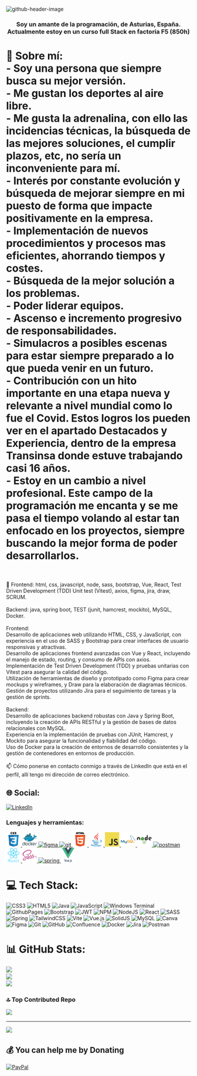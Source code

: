 ![github-header-image](https://github.com/user-attachments/assets/94fead05-6152-425a-9548-0af448f8a51f)

<h3 align="center">Soy un amante de la programación, de Asturias, España. Actualmente estoy en un curso full Stack en factoría F5 (850h)</h3>

# 💫 Sobre mí:<br>- Soy una persona que siempre busca su mejor versión.<br>- Me gustan los deportes al aire libre.<br>- Me gusta la adrenalina, con ello las incidencias técnicas, la búsqueda de las mejores soluciones, el cumplir plazos, etc, no sería un inconveniente para mí.<br>- Interés por constante evolución y búsqueda de mejorar siempre en mi puesto de forma que impacte positivamente en la empresa.<br>- Implementación de nuevos procedimientos y procesos mas eficientes, ahorrando tiempos y costes.<br>- Búsqueda de la mejor solución a los problemas.<br>- Poder liderar equipos.<br>- Ascenso e incremento progresivo de responsabilidades.<br>- Simulacros a posibles escenas para estar siempre preparado a lo que pueda venir en un futuro.<br>- Contribución con un hito importante en una etapa nueva y relevante a nivel mundial como lo fue el Covid. Estos logros los pueden ver en el apartado Destacados y Experiencia, dentro de la empresa Transinsa donde estuve trabajando casi 16 años.<br>- Estoy en un cambio a nivel profesional. Este campo de la programación me encanta y se me pasa el tiempo volando al estar tan enfocado en los proyectos, siempre buscando la mejor forma de poder desarrollarlos.<br><br>
🌱 Frontend: html, css, javascript, node, sass, bootstrap, Vue, React, Test Driven Development (TDD) Unit test (Vitest), axios, figma, jira, draw, SCRUM.<br><br>Backend: java, spring boot, TEST (junit, hamcrest, mockito), MySQL, Docker.<br><br>Frontend:<br>Desarrollo de aplicaciones web utilizando HTML, CSS, y JavaScript, con experiencia en el uso de SASS y Bootstrap para crear interfaces de usuario responsivas y atractivas.<br>Desarrollo de aplicaciones frontend avanzadas con Vue y React, incluyendo el manejo de estado, routing, y consumo de APIs con axios.<br>Implementación de Test Driven Development (TDD) y pruebas unitarias con Vitest para asegurar la calidad del código.<br>Utilización de herramientas de diseño y prototipado como Figma para crear mockups y wireframes, y Draw para la elaboración de diagramas técnicos.<br>Gestión de proyectos utilizando Jira para el seguimiento de tareas y la gestión de sprints.<br><br>Backend:<br>Desarrollo de aplicaciones backend robustas con Java y Spring Boot, incluyendo la creación de APIs RESTful y la gestión de bases de datos relacionales con MySQL.<br>Experiencia en la implementación de pruebas con JUnit, Hamcrest, y Mockito para asegurar la funcionalidad y fiabilidad del código.<br>Uso de Docker para la creación de entornos de desarrollo consistentes y la gestión de contenedores en entornos de producción.<br><br>📫 Cómo ponerse en contacto conmigo a través de LinkedIn que está en el perfil, allí tengo mi dirección de correo electrónico.


## 🌐 Social:
[![LinkedIn](https://img.shields.io/badge/LinkedIn-%230077B5.svg?logo=linkedin&logoColor=white)](https://linkedin.com/in/https://www.linkedin.com/in/pablo-abad-54437230a/) 

<h3 align="left">Lenguajes y herramientas:</h3>
<p align="left"> <a href="https://www.w3schools.com/css/" target="_blank" rel="noreferrer"> <img src="https://raw.githubusercontent.com/devicons/devicon/master/icons/css3/css3-original-wordmark.svg" alt="css3" width="40" height="40"/> </a> <a href="https://www.docker.com/" target="_blank" rel="noreferrer"> <img src="https://raw.githubusercontent.com/devicons/devicon/master/icons/docker/docker-original-wordmark.svg" alt="docker" width="40" height="40"/> </a> <a href="https://www.figma.com/" target="_blank" rel="noreferrer"> <img src="https://www.vectorlogo.zone/logos/figma/figma-icon.svg" alt="figma" width="40" height="40"/> </a> <a href="https://git-scm.com/" target="_blank" rel="noreferrer"> <img src="https://www.vectorlogo.zone/logos/git-scm/git-scm-icon.svg" alt="git" width="40" height="40"/> </a> <a href="https://www.w3.org/html/" target="_blank" rel="noreferrer"> <img src="https://raw.githubusercontent.com/devicons/devicon/master/icons/html5/html5-original-wordmark.svg" alt="html5" width="40" height="40"/> </a> <a href="https://www.java.com" target="_blank" rel="noreferrer"> <img src="https://raw.githubusercontent.com/devicons/devicon/master/icons/java/java-original.svg" alt="java" width="40" height="40"/> </a> <a href="https://developer.mozilla.org/en-US/docs/Web/JavaScript" target="_blank" rel="noreferrer"> <img src="https://raw.githubusercontent.com/devicons/devicon/master/icons/javascript/javascript-original.svg" alt="javascript" width="40" height="40"/> </a> <a href="https://www.mysql.com/" target="_blank" rel="noreferrer"> <img src="https://raw.githubusercontent.com/devicons/devicon/master/icons/mysql/mysql-original-wordmark.svg" alt="mysql" width="40" height="40"/> </a> <a href="https://nodejs.org" target="_blank" rel="noreferrer"> <img src="https://raw.githubusercontent.com/devicons/devicon/master/icons/nodejs/nodejs-original-wordmark.svg" alt="nodejs" width="40" height="40"/> </a> <a href="https://postman.com" target="_blank" rel="noreferrer"> <img src="https://www.vectorlogo.zone/logos/getpostman/getpostman-icon.svg" alt="postman" width="40" height="40"/> </a> <a href="https://reactjs.org/" target="_blank" rel="noreferrer"> <img src="https://raw.githubusercontent.com/devicons/devicon/master/icons/react/react-original-wordmark.svg" alt="react" width="40" height="40"/> </a> <a href="https://sass-lang.com" target="_blank" rel="noreferrer"> <img src="https://raw.githubusercontent.com/devicons/devicon/master/icons/sass/sass-original.svg" alt="sass" width="40" height="40"/> </a> <a href="https://spring.io/" target="_blank" rel="noreferrer"> <img src="https://www.vectorlogo.zone/logos/springio/springio-icon.svg" alt="spring" width="40" height="40"/> </a> <a href="https://vuejs.org/" target="_blank" rel="noreferrer"> <img src="https://raw.githubusercontent.com/devicons/devicon/master/icons/vuejs/vuejs-original-wordmark.svg" alt="vuejs" width="40" height="40"/> </a> </p>

# 💻 Tech Stack:
![CSS3](https://img.shields.io/badge/css3-%231572B6.svg?style=for-the-badge&logo=css3&logoColor=white) ![HTML5](https://img.shields.io/badge/html5-%23E34F26.svg?style=for-the-badge&logo=html5&logoColor=white) ![Java](https://img.shields.io/badge/java-%23ED8B00.svg?style=for-the-badge&logo=openjdk&logoColor=white) ![JavaScript](https://img.shields.io/badge/javascript-%23323330.svg?style=for-the-badge&logo=javascript&logoColor=%23F7DF1E) ![Windows Terminal](https://img.shields.io/badge/Windows%20Terminal-%234D4D4D.svg?style=for-the-badge&logo=windows-terminal&logoColor=white) ![GithubPages](https://img.shields.io/badge/github%20pages-121013?style=for-the-badge&logo=github&logoColor=white) ![Bootstrap](https://img.shields.io/badge/bootstrap-%238511FA.svg?style=for-the-badge&logo=bootstrap&logoColor=white) ![JWT](https://img.shields.io/badge/JWT-black?style=for-the-badge&logo=JSON%20web%20tokens) ![NPM](https://img.shields.io/badge/NPM-%23CB3837.svg?style=for-the-badge&logo=npm&logoColor=white) ![NodeJS](https://img.shields.io/badge/node.js-6DA55F?style=for-the-badge&logo=node.js&logoColor=white) ![React](https://img.shields.io/badge/react-%2320232a.svg?style=for-the-badge&logo=react&logoColor=%2361DAFB) ![SASS](https://img.shields.io/badge/SASS-hotpink.svg?style=for-the-badge&logo=SASS&logoColor=white) ![Spring](https://img.shields.io/badge/spring-%236DB33F.svg?style=for-the-badge&logo=spring&logoColor=white) ![TailwindCSS](https://img.shields.io/badge/tailwindcss-%2338B2AC.svg?style=for-the-badge&logo=tailwind-css&logoColor=white) ![Vite](https://img.shields.io/badge/vite-%23646CFF.svg?style=for-the-badge&logo=vite&logoColor=white) ![Vue.js](https://img.shields.io/badge/vue.js-%2335495e.svg?style=for-the-badge&logo=vuedotjs&logoColor=%234FC08D) ![SolidJS](https://img.shields.io/badge/SolidJS-2c4f7c?style=for-the-badge&logo=solid&logoColor=c8c9cb) ![MySQL](https://img.shields.io/badge/mysql-4479A1.svg?style=for-the-badge&logo=mysql&logoColor=white) ![Canva](https://img.shields.io/badge/Canva-%2300C4CC.svg?style=for-the-badge&logo=Canva&logoColor=white) ![Figma](https://img.shields.io/badge/figma-%23F24E1E.svg?style=for-the-badge&logo=figma&logoColor=white) ![Git](https://img.shields.io/badge/git-%23F05033.svg?style=for-the-badge&logo=git&logoColor=white) ![GitHub](https://img.shields.io/badge/github-%23121011.svg?style=for-the-badge&logo=github&logoColor=white) ![Confluence](https://img.shields.io/badge/confluence-%23172BF4.svg?style=for-the-badge&logo=confluence&logoColor=white) ![Docker](https://img.shields.io/badge/docker-%230db7ed.svg?style=for-the-badge&logo=docker&logoColor=white) ![Jira](https://img.shields.io/badge/jira-%230A0FFF.svg?style=for-the-badge&logo=jira&logoColor=white) ![Postman](https://img.shields.io/badge/Postman-FF6C37?style=for-the-badge&logo=postman&logoColor=white)
# 📊 GitHub Stats:
![](https://github-readme-stats.vercel.app/api?username=PabloA1A&theme=radical&hide_border=false&include_all_commits=false&count_private=false)<br/>
![](https://github-readme-streak-stats.herokuapp.com/?user=PabloA1A&theme=radical&hide_border=false)<br/>
![](https://github-readme-stats.vercel.app/api/top-langs/?username=PabloA1A&theme=radical&hide_border=false&include_all_commits=false&count_private=false&layout=compact)

### 🔝 Top Contributed Repo
![](https://github-contributor-stats.vercel.app/api?username=PabloA1A&limit=5&theme=radical&combine_all_yearly_contributions=true)

---
[![](https://visitcount.itsvg.in/api?id=PabloA1A&icon=0&color=0)](https://visitcount.itsvg.in)

  ## 💰 You can help me by Donating
  [![PayPal](https://img.shields.io/badge/PayPal-00457C?style=for-the-badge&logo=paypal&logoColor=white)](https://paypal.me/https://paypal.me/pabloabadalvarez?country.x=ES&locale.x=es_ES) 
